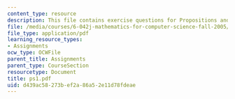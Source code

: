```yaml
---
content_type: resource
description: This file contains exercise questions for Propositions and Proofs.
file: /media/courses/6-042j-mathematics-for-computer-science-fall-2005/d439ac58273bef2a86a52e11d78fdeae_ps1.pdf
file_type: application/pdf
learning_resource_types:
- Assignments
ocw_type: OCWFile
parent_title: Assignments
parent_type: CourseSection
resourcetype: Document
title: ps1.pdf
uid: d439ac58-273b-ef2a-86a5-2e11d78fdeae
---
```

